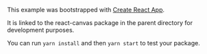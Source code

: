 This example was bootstrapped with [Create React App](https://github.com/facebook/create-react-app).

It is linked to the react-canvas package in the parent directory for development purposes.

You can run `yarn install` and then `yarn start` to test your package.
